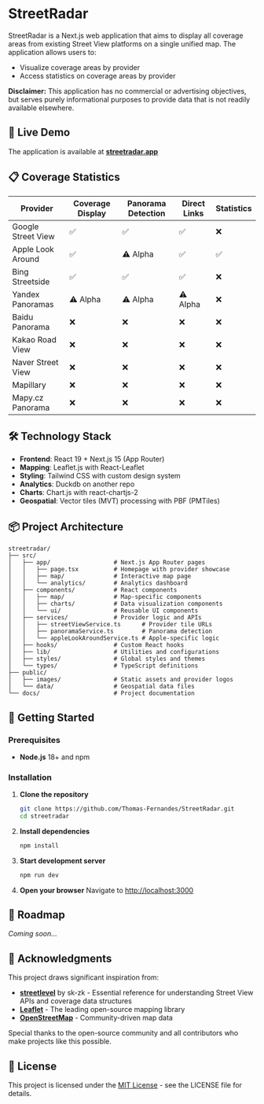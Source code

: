 # StreetRadar

StreetRadar is a Next.js web application that aims to display all coverage areas from existing Street View platforms on a single unified map. The application allows users to:

* Visualize coverage areas by provider
* Access statistics on coverage areas by provider

**Disclaimer:** This application has no commercial or advertising objectives, but serves purely informational purposes to provide data that is not readily available elsewhere.

## 🚀 Live Demo

The application is available at **[streetradar.app](https://streetradar.app)**

## 📋 Coverage Statistics

| Provider | Coverage Display | Panorama Detection | Direct Links | Statistics |
|----------|------------------|-------------------|--------------|------------|
| Google Street View | ✅ | ✅ | ✅ | ❌ |
| Apple Look Around | ✅ | ⚠️ Alpha | ✅ | ✅ |
| Bing Streetside | ✅ | ✅ | ✅ | ❌ |
| Yandex Panoramas | ⚠️ Alpha | ⚠️ Alpha | ⚠️ Alpha | ❌ |
| Baidu Panorama | ❌ | ❌ | ❌ | ❌ |
| Kakao Road View | ❌ | ❌ | ❌ | ❌ |
| Naver Street View | ❌ | ❌ | ❌ | ❌ |
| Mapillary | ❌ | ❌ | ❌ | ❌ |
| Mapy.cz Panorama | ❌ | ❌ | ❌ | ❌ |

## 🛠️ Technology Stack

- **Frontend**: React 19 + Next.js 15 (App Router)
- **Mapping**: Leaflet.js with React-Leaflet
- **Styling**: Tailwind CSS with custom design system
- **Analytics**: Duckdb on another repo
- **Charts**: Chart.js with react-chartjs-2
- **Geospatial**: Vector tiles (MVT) processing with PBF (PMTiles)

## 📦 Project Architecture

```
streetradar/
├── src/
│   ├── app/                  # Next.js App Router pages
│   │   ├── page.tsx          # Homepage with provider showcase
│   │   ├── map/              # Interactive map page
│   │   └── analytics/        # Analytics dashboard
│   ├── components/           # React components
│   │   ├── map/              # Map-specific components
│   │   ├── charts/           # Data visualization components
│   │   └── ui/               # Reusable UI components
│   ├── services/             # Provider logic and APIs
│   │   ├── streetViewService.ts      # Provider tile URLs
│   │   ├── panoramaService.ts        # Panorama detection
│   │   └── appleLookAroundService.ts # Apple-specific logic
│   ├── hooks/                # Custom React hooks
│   ├── lib/                  # Utilities and configurations
│   ├── styles/               # Global styles and themes
│   └── types/                # TypeScript definitions
├── public/
│   ├── images/               # Static assets and provider logos
│   └── data/                 # Geospatial data files
└── docs/                     # Project documentation
```

## 🚀 Getting Started

### Prerequisites
- **Node.js** 18+ and npm

### Installation

1. **Clone the repository**
   ```bash
   git clone https://github.com/Thomas-Fernandes/StreetRadar.git
   cd streetradar
   ```

2. **Install dependencies**
   ```bash
   npm install
   ```

3. **Start development server**
   ```bash
   npm run dev
   ```

4. **Open your browser**
   Navigate to [http://localhost:3000](http://localhost:3000)

## 🚧 Roadmap

*Coming soon...*

## 🙏 Acknowledgments

This project draws significant inspiration from:
- **[streetlevel](https://github.com/sk-zk/streetlevel)** by sk-zk - Essential reference for understanding Street View APIs and coverage data structures
- **[Leaflet](https://leafletjs.com/)** - The leading open-source mapping library
- **[OpenStreetMap](https://www.openstreetmap.org/)** - Community-driven map data

Special thanks to the open-source community and all contributors who make projects like this possible.

## 📄 License

This project is licensed under the [MIT License](LICENSE) - see the LICENSE file for details.